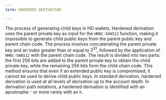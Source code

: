 ```yaml
---
term: HARDENED DERIVATION

---
```

The process of generating child keys in HD wallets. Hardened derivation uses the parent private key as input for the `HMAC-SHA512` function, making it impossible to generate child public keys from the parent public key and parent chain code. The process involves concatenating the parent private key and an index greater than or equal to $2^{31}$, followed by the application of `HMAC-SHA512` with the parent chain code. The result is divided into two parts: the first 256 bits are added to the parent private key to obtain the child private key, while the remaining 256 bits form the child chain code. This method ensures that even if an extended public key is compromised, it cannot be used to derive child public keys. In standard derivation, hardened derivation is used at all levels of derivation up to the account depth. In derivation path notations, a hardened derivation is identified with an apostrophe `'` or more rarely with an `h`.